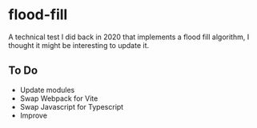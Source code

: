 # flood-fill

A technical test I did back in 2020 that implements a flood fill algorithm, I thought it might be interesting to update it.

## To Do
* Update modules
* Swap Webpack for Vite
* Swap Javascript for Typescript
* Improve